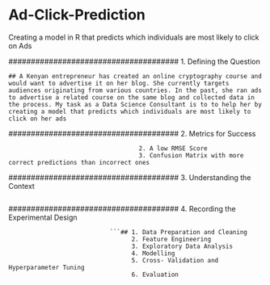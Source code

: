 # Ad-Click-Prediction
Creating a model in R that predicts which individuals are most likely to click on Ads


###################################### 1. Defining the Question

```## A Kenyan entrepreneur has created an online cryptography course and would want to advertise it on her blog. She currently targets audiences originating from various countries. In the past, she ran ads to advertise a related course on the same blog and collected data in the process. My task as a Data Science Consultant is to to help her by creating a model that predicts which individuals are most likely to click on her ads ```

###################################### 2. Metrics for Success

  ```##                               1. An Accuracy Score of atleast 85%
                                      2. A low RMSE Score
                                      3. Confusion Matrix with more correct predictions than incorrect ones
```

###################################### 3. Understanding the Context

```## It is imperative that all entrepreneurs identify all opportunities to advertise and boost their sales in whatever business they are engaged in. More over, online advertisements are a key driver of sales of products and services and its important for entrepreneurs to capitalise on this by identifying peak hours for ads to be clicked, the type of ads that people like, personality traits of site visitors and other demographics of potential clients such as age, employment status, interests, hobbies, career etc. Knowing such information creates an avenue for channeling the right adverts to potential clients and classifying or predicting whether or not they'll click on the ad.
```

###################################### 4. Recording the Experimental Design

                                ```## 1. Data Preparation and Cleaning
                                      2. Feature Engineering
                                      3. Exploratory Data Analysis
                                      4. Modelling
                                      5. Cross- Validation and Hyperparameter Tuning
                                      6. Evaluation
```
